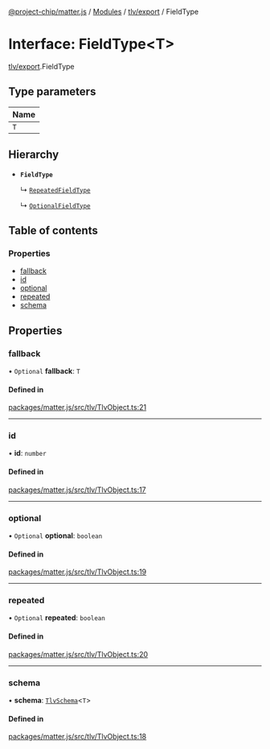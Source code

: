 [@project-chip/matter.js](../README.md) / [Modules](../modules.md) / [tlv/export](../modules/tlv_export.md) / FieldType

# Interface: FieldType\<T\>

[tlv/export](../modules/tlv_export.md).FieldType

## Type parameters

| Name |
| :------ |
| `T` |

## Hierarchy

- **`FieldType`**

  ↳ [`RepeatedFieldType`](tlv_export.RepeatedFieldType.md)

  ↳ [`OptionalFieldType`](tlv_export.OptionalFieldType.md)

## Table of contents

### Properties

- [fallback](tlv_export.FieldType.md#fallback)
- [id](tlv_export.FieldType.md#id)
- [optional](tlv_export.FieldType.md#optional)
- [repeated](tlv_export.FieldType.md#repeated)
- [schema](tlv_export.FieldType.md#schema)

## Properties

### fallback

• `Optional` **fallback**: `T`

#### Defined in

[packages/matter.js/src/tlv/TlvObject.ts:21](https://github.com/project-chip/matter.js/blob/dfd1dc35/packages/matter.js/src/tlv/TlvObject.ts#L21)

___

### id

• **id**: `number`

#### Defined in

[packages/matter.js/src/tlv/TlvObject.ts:17](https://github.com/project-chip/matter.js/blob/dfd1dc35/packages/matter.js/src/tlv/TlvObject.ts#L17)

___

### optional

• `Optional` **optional**: `boolean`

#### Defined in

[packages/matter.js/src/tlv/TlvObject.ts:19](https://github.com/project-chip/matter.js/blob/dfd1dc35/packages/matter.js/src/tlv/TlvObject.ts#L19)

___

### repeated

• `Optional` **repeated**: `boolean`

#### Defined in

[packages/matter.js/src/tlv/TlvObject.ts:20](https://github.com/project-chip/matter.js/blob/dfd1dc35/packages/matter.js/src/tlv/TlvObject.ts#L20)

___

### schema

• **schema**: [`TlvSchema`](../classes/tlv_export.TlvSchema.md)\<`T`\>

#### Defined in

[packages/matter.js/src/tlv/TlvObject.ts:18](https://github.com/project-chip/matter.js/blob/dfd1dc35/packages/matter.js/src/tlv/TlvObject.ts#L18)
